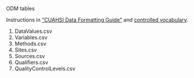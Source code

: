 ODM tables

Instructions in ["CUAHSI Data Formatting Guide"](https://www.cuahsi.org/uploads/pages/img/CUAHSI_Formatting_Guide.pdf) and [controlled vocabulary](http://his.cuahsi.org/mastercvreg/cv11.aspx).

1. DataValues.csv
2. Variables.csv
3. Methods.csv
4. Sites.csv
5. Sources.csv
6. Qualifiers.csv
7. QualityControlLevels.csv

